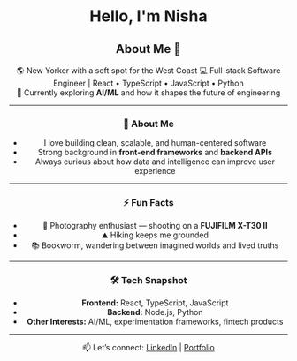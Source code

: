 <div align="center">

# Hello, I'm Nisha    

## About Me  🌱

🌎 New Yorker with a soft spot for the West Coast
💻 Full-stack Software Engineer | React • TypeScript • JavaScript • Python  
🤖 Currently exploring **AI/ML** and how it shapes the future of engineering  

---

### 🚀 About Me
- I love building clean, scalable, and human-centered software  
- Strong background in **front-end frameworks** and **backend APIs**  
- Always curious about how data and intelligence can improve user experience  

---

### ⚡ Fun Facts
- 📸 Photography enthusiast — shooting on a **FUJIFILM X-T30 II**  
- ⛰ Hiking keeps me grounded  
- 📚 Bookworm, wandering between imagined worlds and lived truths

---

### 🛠️ Tech Snapshot
- **Frontend:** React, TypeScript, JavaScript
- **Backend:** Node.js, Python  
- **Other Interests:** AI/ML, experimentation frameworks, fintech products 

---

📫 Let’s connect: [LinkedIn](https://linkedin.com/nisha-ahamed) | [Portfolio](https://nisha-ahamed.com)  

